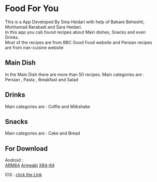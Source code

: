 # Food For You

This is a App Developed By Sina Heidari with help of Bahare Beheshti, Mohhamad Barabadi and Sara Heidari. <br/>
In this app you cab found recipes about Main dishes, Snacks and even Drinks.<br/>
Most of the recipes are from BBC Good Food website and Persian recipes are from iran-cuisine website

## Main Dish

In the Main Dish there are more than 50 recipes.
Main categories are : Persian , Pasta , Breakfast and Salad

## Drinks

Main categories are : Coffie and Milkshake

## Snacks

Main categories are : Cake and Bread

## For Download

Android :<br/>
<a href="https://github.com/HeidariSina/Food-For-You/blob/main/download/android/app-arm64-v8a-release.apk" download>ARM64</a>
<span>&#9;&#9;&#9;</span>
<a href="https://github.com/HeidariSina/Food-For-You/blob/main/download/android/app-armeabi-v7a-release.apk" download>Armeabi</a>
<span>&#9;&#9;&#9;</span>
<a href="https://github.com/HeidariSina/Food-For-You/blob/main/download/android/app-x86_64-release.apk" download>X84-64</a>

IOS : [click the Link](https://github.com/HeidariSina/Meals/tree/main/download/IOS)
